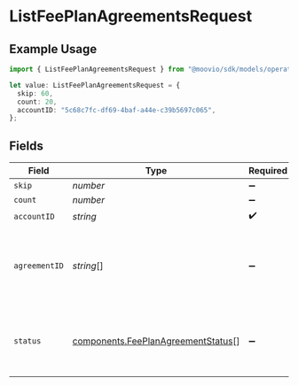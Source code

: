 # ListFeePlanAgreementsRequest

## Example Usage

```typescript
import { ListFeePlanAgreementsRequest } from "@moovio/sdk/models/operations";

let value: ListFeePlanAgreementsRequest = {
  skip: 60,
  count: 20,
  accountID: "5c68c7fc-df69-4baf-a44e-c39b5697c065",
};
```

## Fields

| Field                                                                                    | Type                                                                                     | Required                                                                                 | Description                                                                              | Example                                                                                  |
| ---------------------------------------------------------------------------------------- | ---------------------------------------------------------------------------------------- | ---------------------------------------------------------------------------------------- | ---------------------------------------------------------------------------------------- | ---------------------------------------------------------------------------------------- |
| `skip`                                                                                   | *number*                                                                                 | :heavy_minus_sign:                                                                       | N/A                                                                                      | 60                                                                                       |
| `count`                                                                                  | *number*                                                                                 | :heavy_minus_sign:                                                                       | N/A                                                                                      | 20                                                                                       |
| `accountID`                                                                              | *string*                                                                                 | :heavy_check_mark:                                                                       | N/A                                                                                      |                                                                                          |
| `agreementID`                                                                            | *string*[]                                                                               | :heavy_minus_sign:                                                                       | A comma-separated list of agreement IDs to filter the results by.                        |                                                                                          |
| `status`                                                                                 | [components.FeePlanAgreementStatus](../../models/components/feeplanagreementstatus.md)[] | :heavy_minus_sign:                                                                       | A comma-separated list of statuses to filter the results by.                             |                                                                                          |